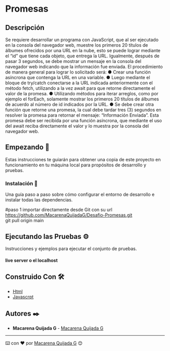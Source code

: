 # Promesas

## Descripción
Se requiere desarrollar un programa con JavaScript, que al ser ejecutado en la consola del navegador web, muestre los primeros 20 títulos de álbumes ofrecidos por una URL en la nube, esto se puede lograr mediante el “id” que tiene cada objeto, que entrega la URL.
Igualmente, después de pasar 3 segundos, se debe mostrar un mensaje en la consola del navegador web indicando que la información fue enviada.
El procedimiento de manera general para lograr lo solicitado será:
● Crear una función asíncrona que contenga la URL en una variable.
● Luego mediante el bloque de try/catch conectarse a la URL indicada anteriormente con el método fetch, utilizando a la vez await para que retorne directamente el valor de la promesa.
● Utilizando métodos para iterar arreglos, como por ejemplo el forEach, solamente mostrar los primeros 20 títulos de álbumes de acuerdo al número de id indicados por la URL.
● Se debe crear otra función que retorne una promesa, la cual debe tardar tres (3) segundos en resolver la promesa para retornar el mensaje: “Información Enviada”. Esta promesa debe ser recibida por una
función asíncrona, que mediante el uso del await reciba directamente el valor y lo muestra por la consola del navegador web.

## Empezando 🚀

Estas instrucciones te guiarán para obtener una copia de este proyecto en funcionamiento en tu máquina local para propósitos de desarrollo y pruebas.


### Instalación 🔧

Una guía paso a paso sobre cómo configurar el entorno de desarrollo e instalar todas las dependencias.

#paso 1
importar directamente desde Git con su url https://github.com/MacarenaQuijadaG/Desafio-Promesas.git             
git pull origin main

## Ejecutando las Pruebas ⚙️

Instrucciones y ejemplos para ejecutar el conjunto de pruebas.

#### live server o el localhost

## Construido Con 🛠️

- [Html](https://developer.mozilla.org/en-US/docs/Web/HTML) 
- [Javascrpt](https://developer.mozilla.org/es/docs/Web/JavaScript)

  
## Autores ✒️

- **Macarena Quijada G** - [Macarena Quijada G](https://github.com/MacarenaQuijadaG)

---

⌨️ con ❤️ por [Macarena Quijada G](https://github.com/MacarenaQuijadaG) 😊
